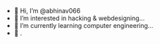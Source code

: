 - 👋 Hi, I’m @abhinav066
- 👀 I’m interested in hacking & webdesigning...
- 🌱 I’m currently learning computer engineering...
- 💞️
.

<!---
abhinav066/abhinav066 is a ✨ special ✨ repository because its `README.md` (this file) appears on your GitHub profile.
You can click the Preview link to take a look at your changes.
--->
